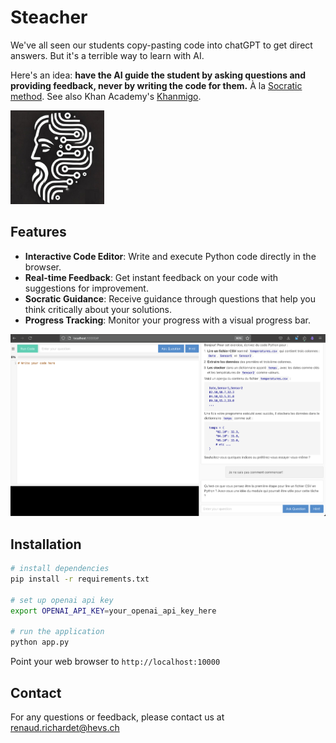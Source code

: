 # Steacher

We've all seen our students copy-pasting code into chatGPT to get direct answers. But it's a terrible way to learn with AI.

Here's an idea: **have the AI guide the student by asking questions and providing feedback, never by writing the code for them.** À la [Socratic method](https://en.wikipedia.org/wiki/Socratic_method). See also Khan Academy's [Khanmigo](https://docsbot.ai/prompts/education/khanmigo-lite-socratic-tutor).

<img src="static/logo.jpg" alt="Steacher Logo" width="150" />

## Features

- **Interactive Code Editor**: Write and execute Python code directly in the browser.
- **Real-time Feedback**: Get instant feedback on your code with suggestions for improvement.
- **Socratic Guidance**: Receive guidance through questions that help you think critically about your solutions.
- **Progress Tracking**: Monitor your progress with a visual progress bar.

![Steacher](docs/steacher_snapshot.png)

## Installation

   ```bash
   # install dependencies
   pip install -r requirements.txt

   # set up openai api key
   export OPENAI_API_KEY=your_openai_api_key_here

   # run the application
   python app.py
   ```
Point your web browser to `http://localhost:10000` 

## Contact

For any questions or feedback, please contact us at [renaud.richardet@hevs.ch](mailto:renaud.richardet@hevs.ch)